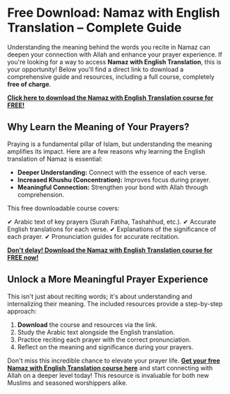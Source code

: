 # Free Download: Namaz with English Translation – Complete Guide

Understanding the meaning behind the words you recite in Namaz can deepen your connection with Allah and enhance your prayer experience. If you're looking for a way to access **Namaz with English Translation**, this is your opportunity! Below you'll find a direct link to download a comprehensive guide and resources, including a full course, completely **free of charge**.

[**Click here to download the Namaz with English Translation course for FREE!**](https://udemywork.com/namaz-with-english-translation)

## Why Learn the Meaning of Your Prayers?

Praying is a fundamental pillar of Islam, but understanding the meaning amplifies its impact. Here are a few reasons why learning the English translation of Namaz is essential:

*   **Deeper Understanding:** Connect with the essence of each verse.
*   **Increased Khushu (Concentration):** Improves focus during prayer.
*   **Meaningful Connection:** Strengthen your bond with Allah through comprehension.

This free downloadable course covers:

✔ Arabic text of key prayers (Surah Fatiha, Tashahhud, etc.).
✔ Accurate English translations for each verse.
✔ Explanations of the significance of each prayer.
✔ Pronunciation guides for accurate recitation.

[**Don't delay! Download the Namaz with English Translation course for FREE now!**](https://udemywork.com/namaz-with-english-translation)

## Unlock a More Meaningful Prayer Experience

This isn't just about reciting words; it's about understanding and internalizing their meaning. The included resources provide a step-by-step approach:

1. **Download** the course and resources via the link.
2. Study the Arabic text alongside the English translation.
3. Practice reciting each prayer with the correct pronunciation.
4. Reflect on the meaning and significance during your prayers.

Don't miss this incredible chance to elevate your prayer life. **[Get your free Namaz with English Translation course here](https://udemywork.com/namaz-with-english-translation)** and start connecting with Allah on a deeper level today! This resource is invaluable for both new Muslims and seasoned worshippers alike.
